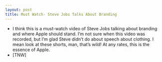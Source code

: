 ```yaml
---
layout: post
title: Must Watch- Steve Jobs Talks About Branding
---
```

* I think this is a must-watch video of Steve Jobs talking about branding and where Apple should stand. I’m not sure when this video was recorded, but I’m glad Steve didn’t do about speech about clothing. I mean look at these shorts, man, that’s wild! At any rates, this is the essence of Apple.
* [TNW]

